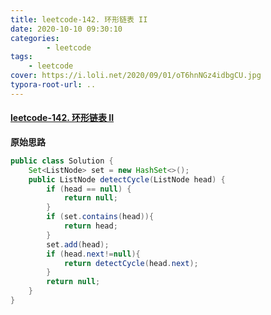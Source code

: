 ```yaml
---
title: leetcode-142. 环形链表 II
date: 2020-10-10 09:30:10
categories: 
		- leetcode
tags: 
	- leetcode
cover: https://i.loli.net/2020/09/01/oT6hnNGz4idbgCU.jpg
typora-root-url: ..
---
```


#### [leetcode-142. 环形链表 II](https://leetcode-cn.com/problems/linked-list-cycle-ii/)

**原始思路**

```java
public class Solution {
    Set<ListNode> set = new HashSet<>();
    public ListNode detectCycle(ListNode head) {
        if (head == null) {
            return null;
        }
        if (set.contains(head)){
            return head;
        }
        set.add(head);
        if (head.next!=null){
            return detectCycle(head.next);
        }
        return null;
    }
}
```

